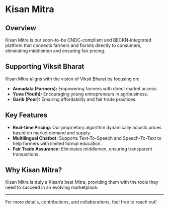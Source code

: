 # Kisan Mitra

## Overview
Kisan Mitra is our soon-to-be ONDC-compliant and BECKN-integrated platform that connects farmers and florists directly to consumers, eliminating middlemen and ensuring fair pricing. 

## Supporting Viksit Bharat
Kisan Mitra aligns with the vision of Viksit Bharat by focusing on:
- **Annadata (Farmers):** Empowering farmers with direct market access.
- **Yuva (Youth):** Encouraging young entrepreneurs in agribusiness.
- **Garib (Poor):** Ensuring affordability and fair trade practices.

## Key Features
- **Real-time Pricing:** Our proprietary algorithm dynamically adjusts prices based on market demand and supply.
- **Multilingual Chatbot:** Supports Text-To-Speech and Speech-To-Text to help farmers with limited formal education.
- **Fair Trade Assurance:** Eliminates middlemen, ensuring transparent transactions.

## Why Kisan Mitra?
Kisan Mitra is truly a Kisan’s best Mitra, providing them with the tools they need to succeed in an evolving marketplace.

---
For more details, contributions, and collaborations, feel free to reach out!
